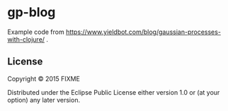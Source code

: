 # gp-blog

Example code from https://www.yieldbot.com/blog/gaussian-processes-with-clojure/ .

## License

Copyright © 2015 FIXME

Distributed under the Eclipse Public License either version 1.0 or (at
your option) any later version.
